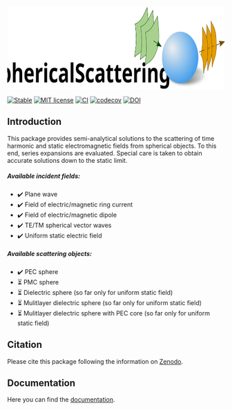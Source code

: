 
<img src="docs/src/assets/logo_Scat_README.svg" height="190"/>

[![Stable](https://img.shields.io/badge/docs-stable-blue.svg)](https://hobezwe.github.io/SphericalScattering.jl/dev/)
[![MIT license](https://img.shields.io/badge/License-MIT-blue.svg)](https://github.com/HoBeZwe/SphericalScattering.jl/blob/master/LICENSE)
[![CI](https://github.com/HoBeZwe/SphericalScattering.jl/actions/workflows/CI.yml/badge.svg?branch=master)](https://github.com/HoBeZwe/SphericalScattering.jl/actions/workflows/CI.yml)
[![codecov](https://codecov.io/gh/HoBeZwe/SphericalScattering.jl/branch/master/graph/badge.svg?token=4F9NUNRC1K)](https://codecov.io/gh/HoBeZwe/SphericalScattering.jl)
[![DOI](https://zenodo.org/badge/375493054.svg)](https://zenodo.org/badge/latestdoi/375493054)

## Introduction

This package provides semi-analytical solutions to the scattering of time harmonic and static electromagnetic fields from spherical objects. 
To this end, series expansions are evaluated. Special care is taken to obtain accurate solutions down to the static limit.



##### Available incident fields:
- :heavy_check_mark: Plane wave
- :heavy_check_mark: Field of electric/magnetic ring current
- :heavy_check_mark: Field of electric/magnetic dipole
- :heavy_check_mark: TE/TM spherical vector waves
- :heavy_check_mark: Uniform static electric field

##### Available scattering objects:
- :heavy_check_mark: PEC sphere
- :hourglass_flowing_sand: PMC sphere
- :hourglass_flowing_sand: Dielectric sphere (so far only for uniform static field)
- :hourglass_flowing_sand: Mulitlayer dielectric sphere (so far only for uniform static field)
- :hourglass_flowing_sand: Mulitlayer dielectric sphere with PEC core (so far only for uniform static field)


## Citation

Please cite this package following the information on [Zenodo](https://zenodo.org/badge/latestdoi/375493054).


## Documentation

Here you can find the [documentation](https://hobezwe.github.io/SphericalScattering.jl/dev/).